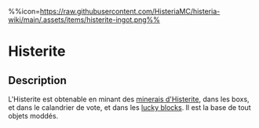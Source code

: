 %%icon=https://raw.githubusercontent.com/HisteriaMC/histeria-wiki/main/.assets/items/histerite-ingot.png%%

# Histerite

## Description
L'Histerite est obtenable en minant des [minerais d'Histerite](https://histeria.fr/wiki/blocs/histerite-ore), dans les boxs, et dans le calandrier de vote, et dans les [lucky blocks](https://histeria.fr/wiki/blocs/lucky-block).
Il est la base de tout objets moddés.
